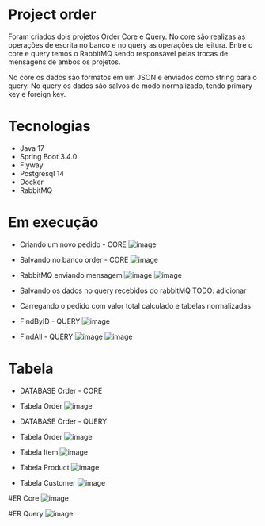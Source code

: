 # Project order
Foram criados dois projetos Order Core e Query. No core são realizas as operações de escrita no banco e no query as operações de leitura. Entre o core e query temos o RabbitMQ sendo responsável pelas trocas de mensagens de ambos os projetos. 

No core os dados são formatos em um JSON e enviados como string para o query. No query os dados são salvos de modo normalizado, tendo primary key e foreign key.

# Tecnologias

* Java 17
* Spring Boot 3.4.0
* Flyway
* Postgresql 14
* Docker
* RabbitMQ

# Em execução

* Criando um novo pedido - CORE 
![image](https://github.com/user-attachments/assets/bb38a9a1-f542-4c70-99b2-08f082a620fe)

* Salvando no banco order - CORE
![image](https://github.com/user-attachments/assets/78bc30d4-5054-4c20-ade8-fdaadee385d6)

* RabbitMQ enviando mensagem 
![image](https://github.com/user-attachments/assets/ac62ae5d-235e-4971-bf45-01ed755a5bb5)
![image](https://github.com/user-attachments/assets/99bf8632-3ee8-40b5-a434-6b6c8f7c27d7)

* Salvando os dados no query recebidos do rabbitMQ
  TODO: adicionar

* Carregando o pedido com valor total calculado e tabelas normalizadas
* FindByID - QUERY
![image](https://github.com/user-attachments/assets/030ec68e-846e-4e96-9fce-2f2cfe9234b7)

* FindAll - QUERY
![image](https://github.com/user-attachments/assets/fdf6a90c-4c2f-4d07-9c0b-aae5d1b9edb6)
![image](https://github.com/user-attachments/assets/1158a7d1-286b-4998-bcd2-6bce70873dec)

# Tabela

* DATABASE Order - CORE
* Tabela Order
![image](https://github.com/user-attachments/assets/bde5ef37-47a1-4ae1-a5d9-86b94e061dca)

* DATABASE Order - QUERY
* Tabela Order
![image](https://github.com/user-attachments/assets/10e76af2-238b-4180-8d56-0a4951f3210d)
* Tabela Item
![image](https://github.com/user-attachments/assets/415793a5-b306-4992-af25-69c5b0046a5d)
* Tabela Product
![image](https://github.com/user-attachments/assets/35446f92-7fc3-4c15-8816-8899d06300bb)
* Tabela Customer
![image](https://github.com/user-attachments/assets/859ae803-d7b3-44a2-8774-9c1e5c453ebe)

#ER Core
![image](https://github.com/user-attachments/assets/a8edbd4a-e818-4a5f-8533-92a250602283)

#ER Query
![image](https://github.com/user-attachments/assets/71539798-de5c-4ac9-9055-bfc285d19dfd)




